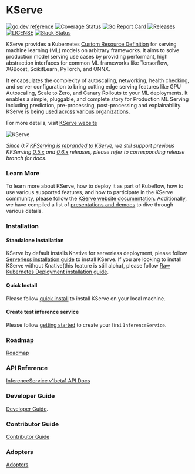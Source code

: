 # KServe
[![go.dev reference](https://img.shields.io/badge/go.dev-reference-007d9c?logo=go&logoColor=white)](https://pkg.go.dev/github.com/kserve/kserve)
[![Coverage Status](https://coveralls.io/repos/github/kserve/kserve/badge.svg?branch=master)](https://coveralls.io/github/kserve/kserve?branch=master)
[![Go Report Card](https://goreportcard.com/badge/github.com/kserve/kserve)](https://goreportcard.com/report/github.com/kserve/kserve)
[![Releases](https://img.shields.io/github/release-pre/kserve/kserve.svg?sort=semver)](https://github.com/kserve/kserve/releases)
[![LICENSE](https://img.shields.io/github/license/kserve/kserve.svg)](https://github.com/kserve/kserve/blob/master/LICENSE)
[![Slack Status](https://img.shields.io/badge/slack-join_chat-white.svg?logo=slack&style=social)](https://kubeflow.slack.com/join/shared_invite/zt-cpr020z4-PfcAue_2nw67~iIDy7maAQ)

KServe provides a Kubernetes [Custom Resource Definition](https://kubernetes.io/docs/concepts/extend-kubernetes/api-extension/custom-resources/) for serving machine learning (ML) models on arbitrary frameworks. It aims to solve production model serving use cases by providing performant, high abstraction interfaces for common ML frameworks like Tensorflow, XGBoost, ScikitLearn, PyTorch, and ONNX.

It encapsulates the complexity of autoscaling, networking, health checking, and server configuration to bring cutting edge serving features like GPU Autoscaling, Scale to Zero, and Canary Rollouts to your ML deployments. It enables a simple, pluggable, and complete story for Production ML Serving including prediction, pre-processing, post-processing and explainability. KServe is being [used across various organizations.](https://kserve.github.io/website/community/adopters/)

For more details, visit [KServe website](https://kserve.github.io/website/)

![KServe](/docs/diagrams/kserve.png)

_Since 0.7 [KFServing is rebranded to KServe](https://blog.kubeflow.org/release/official/2021/09/27/kfserving-transition.html), we still support previous KFServing [0.5.x](https://github.com/kserve/kserve/tree/release-0.5) and 
[0.6.x](https://github.com/kserve/kserve/tree/release-0.6) releases, please refer to corresponding release branch for docs_.

### Learn More
To learn more about KServe, how to deploy it as part of Kubeflow, how to use various supported features, and how to participate in the KServe community, 
please follow the [KServe website documentation](https://kserve.github.io/website). 
Additionally, we have compiled a list of [presentations and demoes](/docs/PRESENTATIONS.md) to dive through various details.

### Installation

#### Standalone Installation
KServe by default installs Knative for serverless deployment, please follow [Serverless installation guide](https://kserve.github.io/website/admin/serverless) to
install KServe. If you are looking to install KServe without Knative(this feature is still alpha), please follow [Raw Kubernetes Deployment installation guide](https://kserve.github.io/website/admin/kubernetes_deployment).

#### Quick Install
Please follow [quick install](https://kserve.github.io/website/get_started) to install KServe on your local machine.

#### Create test inference service

Please follow [getting started](https://kserve.github.io/website/get_started/first_isvc) to create your first `InferenceService`.

### Roadmap
[Roadmap](./ROADMAP.md)

### API Reference
[InferenceService v1beta1 API Docs](https://kserve.github.io/website/reference/api)

### Developer Guide
[Developer Guide](https://kserve.github.io/website/developer/developer/).

### Contributor Guide
[Contributor Guide](./CONTRIBUTING.md)

### Adopters
[Adopters](https://kserve.github.io/website/community/adopters/)
